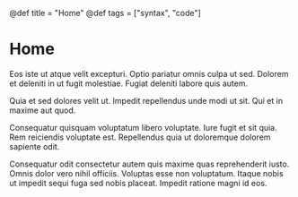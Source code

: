 @def title = "Home"
@def tags = ["syntax", "code"]

# Home
Eos iste ut atque velit excepturi. Optio pariatur omnis culpa ut sed. Dolorem et deleniti in ut fugit molestiae. Fugiat deleniti labore quis autem.

Quia et sed dolores velit ut. Impedit repellendus unde modi ut sit. Qui et in maxime aut quod.

Consequatur quisquam voluptatum libero voluptate. Iure fugit et sit quia. Rem reiciendis voluptate est. Repellendus quia ut doloremque dolorem sapiente odit.

Consequatur odit consectetur autem quis maxime quas reprehenderit iusto. Omnis dolor vero nihil officiis. Voluptas esse non voluptatum. Itaque nobis ut impedit sequi fuga sed nobis placeat. Impedit ratione magni id eos.